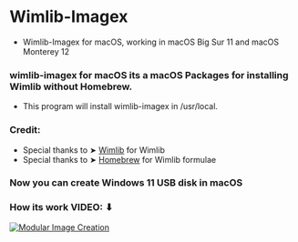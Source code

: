 # Wimlib-Imagex
- Wimlib-Imagex for macOS, working in macOS Big Sur 11 and macOS Monterey 12

### wimlib-imagex for macOS its a macOS Packages for installing Wimlib without Homebrew.
- This program will install wimlib-imagex in /usr/local.

### Credit: 
- Special thanks to ➤ [Wimlib](https://wimlib.net/) for Wimlib
- Special thanks to ➤ [Homebrew](https://formulae.brew.sh/formula/wimlib) for Wimlib formulae

### Now you can create Windows 11 USB disk in macOS

### How its work VIDEO: ⬇︎

[![Modular Image Creation](https://user-images.githubusercontent.com/6248794/134072536-7c46b8cc-4d8b-42f9-a28a-3c02734f1f5d.png)]()
